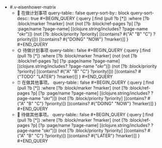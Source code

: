 - #.v-eisenhower-matrix
	- 📅 在做计划事项
	  query-table:: false
	  query-sort-by:: block
	  query-sort-desc:: true
	  #+BEGIN_QUERY
	  {:query [:find (pull ?b [*])
	           :where
	           [?b :block/marker ?marker]
	           (not (not [?b :block/ref-pages ?p]
	           [?p :page/name ?page-name]
	           [(clojure.string/includes? ?page-name "okr")])
	           (not [?b :block/priority ?priority]
	           [(contains? #{"A" "B" "C"} ?priority)]))
	           [(contains? #{"DOING" "NOW"} ?marker)]]
	   }
	  #+END_QUERY
	- 🌞 待做计划事项
	  query-table:: false
	  #+BEGIN_QUERY
	  {:query [:find (pull ?b [*])
	           :where
	           [?b :block/marker ?marker]
	           (not (not [?b :block/ref-pages ?p]
	           [?p :page/name ?page-name]
	           [(clojure.string/includes? ?page-name "okr")])
	           (not [?b :block/priority ?priority]
	           [(contains? #{"A" "B" "C"} ?priority)]))
	           [(contains? #{"TODO" "LATER"} ?marker)]]
	   }
	  #+END_QUERY
	- ⏰ 在做其他事项。
	  query-table:: false
	  #+BEGIN_QUERY
	  {:query [:find (pull ?b [*])
	           :where
	           [?b :block/marker ?marker]
	           (not [?b :block/ref-pages ?p]
	           [?p :page/name ?page-name]
	           [(clojure.string/includes? ?page-name "okr")])
	           (not [?b :block/priority ?priority]
	           [(contains? #{"A" "B" "C"} ?priority)])
	           [(contains? #{"DOING" "NOW"} ?marker)]]
	   }
	  #+END_QUERY
	- 🚮 待做其他事项。
	  query-table:: false
	  #+BEGIN_QUERY
	  {:query [:find (pull ?b [*])
	           :where
	           [?b :block/marker ?marker]
	           (not [?b :block/ref-pages ?p]
	           [?p :page/name ?page-name]
	           [(clojure.string/includes? ?page-name "okr")])
	           (not [?b :block/priority ?priority]
	           [(contains? #{"A" "B" "C"} ?priority)])
	           [(contains? #{"LATER"} ?marker)]]
	   }
	  #+END_QUERY